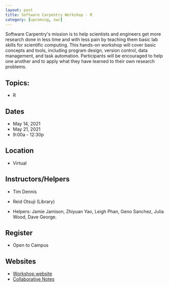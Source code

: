 ```yaml
---
layout: post
title: Software Carpentry Workshop - R
category: [upcoming, swc]
---
```


Software Carpentry's mission is to help scientists and engineers get more research done in less time and with less pain by teaching them basic lab skills for scientific computing. This hands-on workshop will cover basic concepts and tools, including program design, version control, data management, and task automation. Participants will be encouraged to help one another and to apply what they have learned to their own research problems.

## Topics:

* R

## Dates

* May 14, 2021
* May 21, 2021
* 9:00a - 12:30p

## Location

* Virtual

## Instructors/Helpers

* Tim Dennis
* Reid Otsuji (Library)

* Helpers:  Jamie Jamison, Zhiyuan Yao, Leigh Phan, Geno Sanchez, Julia Wood, Dave George.

## Register

* Open to Campus

## Websites

* [Workshop website](https://ucsdlib.github.io/2019-11-19-UCSD/)
* [Collaborative Notes](https://pad.carpentries.org/2021-r-librarians)
